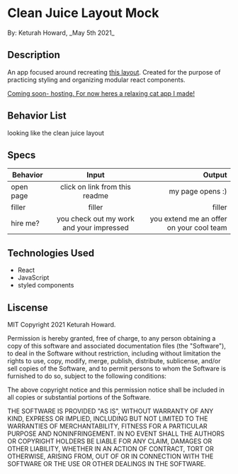 # Clean Juice Layout Mock

By: Keturah Howard, _May 5th 2021\_

## Description

An app focused around recreating [this layout](https://www.pinterest.com/pin/18718154688664453/). Created for the purpose of practicing styling and organizing modular react components.

[Coming soon- hosting. For now heres a relaxing cat app I made!
](https://master.d2rd0wm9h254t.amplifyapp.com/)

## Behavior List

looking like the clean juice layout

## Specs

| Behavior  |                  Input                   |                                   Output |
| --------- | :--------------------------------------: | ---------------------------------------: |
| open page |      click on link from this readme      |                         my page opens :) |
| filler    |                  filler                  |                                   filler |
| hire me?  | you check out my work and your impressed | you extend me an offer on your cool team |

## Technologies Used

- React
- JavaScript
- styled components

## Liscense

MIT Copyright 2021 Keturah Howard.

Permission is hereby granted, free of charge, to any person obtaining a copy of this software and associated documentation files (the "Software"), to deal in the Software without restriction, including without limitation the rights to use, copy, modify, merge, publish, distribute, sublicense, and/or sell copies of the Software, and to permit persons to whom the Software is furnished to do so, subject to the following conditions:

The above copyright notice and this permission notice shall be included in all copies or substantial portions of the Software.

THE SOFTWARE IS PROVIDED "AS IS", WITHOUT WARRANTY OF ANY KIND, EXPRESS OR IMPLIED, INCLUDING BUT NOT LIMITED TO THE WARRANTIES OF MERCHANTABILITY, FITNESS FOR A PARTICULAR PURPOSE AND NONINFRINGEMENT. IN NO EVENT SHALL THE AUTHORS OR COPYRIGHT HOLDERS BE LIABLE FOR ANY CLAIM, DAMAGES OR OTHER LIABILITY, WHETHER IN AN ACTION OF CONTRACT, TORT OR OTHERWISE, ARISING FROM, OUT OF OR IN CONNECTION WITH THE SOFTWARE OR THE USE OR OTHER DEALINGS IN THE SOFTWARE.

